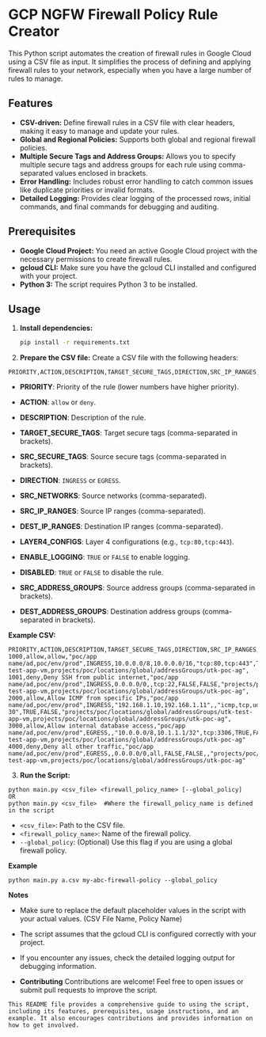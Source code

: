 # GCP NGFW Firewall Policy Rule Creator

This Python script automates the creation of firewall rules in Google Cloud using a CSV file as input. It simplifies the process of defining and applying firewall rules to your network, especially when you have a large number of rules to manage.

## Features

* **CSV-driven:** Define firewall rules in a CSV file with clear headers, making it easy to manage and update your rules.
* **Global and Regional Policies:** Supports both global and regional firewall policies.
* **Multiple Secure Tags and Address Groups:** Allows you to specify multiple secure tags and address groups for each rule using comma-separated values enclosed in brackets.
* **Error Handling:** Includes robust error handling to catch common issues like duplicate priorities or invalid formats.
* **Detailed Logging:** Provides clear logging of the processed rows, initial commands, and final commands for debugging and auditing.

## Prerequisites

* **Google Cloud Project:** You need an active Google Cloud project with the necessary permissions to create firewall rules.
* **gcloud CLI:** Make sure you have the gcloud CLI installed and configured with your project.
* **Python 3:** The script requires Python 3 to be installed.

## Usage

1. **Install dependencies:**
   ```bash
   pip install -r requirements.txt

2. **Prepare the CSV file:**
Create a CSV file with the following headers:

```
PRIORITY,ACTION,DESCRIPTION,TARGET_SECURE_TAGS,DIRECTION,SRC_IP_RANGES,DEST_IP_RANGES,LAYER4_CONFIGS,ENABLE_LOGGING,DISABLED,SRC_ADDRESS_GROUPS,DEST_ADDRESS_GROUPS
```
* **PRIORITY**: Priority of the rule (lower numbers have higher priority).

* **ACTION**: `allow` or `deny`.

* **DESCRIPTION**: Description of the rule.

* **TARGET_SECURE_TAGS**: Target secure tags (comma-separated in brackets).

* **SRC_SECURE_TAGS**: Source secure tags (comma-separated in brackets).

* **DIRECTION**: `INGRESS` or `EGRESS`.

* **SRC_NETWORKS**: Source networks (comma-separated).

* **SRC_IP_RANGES**: Source IP ranges (comma-separated).

* **DEST_IP_RANGES**: Destination IP ranges (comma-separated).

* **LAYER4_CONFIGS**: Layer 4 configurations (e.g., `tcp:80,tcp:443`).

* **ENABLE_LOGGING**: `TRUE` or `FALSE` to enable logging.

* **DISABLED**: `TRUE` or `FALSE` to disable the rule.

* **SRC_ADDRESS_GROUPS**: Source address groups (comma-separated in brackets).

* **DEST_ADDRESS_GROUPS**: Destination address groups (comma-separated in brackets).

**Example CSV:**
```
PRIORITY,ACTION,DESCRIPTION,TARGET_SECURE_TAGS,DIRECTION,SRC_IP_RANGES,DEST_IP_RANGES,LAYER4_CONFIGS,ENABLE_LOGGING,DISABLED,SRC_ADDRESS_GROUPS,DEST_ADDRESS_GROUPS
1000,allow,allow,"poc/app name/ad,poc/env/prod",INGRESS,10.0.0.0/8,10.0.0.0/16,"tcp:80,tcp:443",TRUE,FALSE,"projects/poc/locations/global/addressGroups/utk-test-app-vm,projects/poc/locations/global/addressGroups/utk-poc-ag",
1001,deny,Deny SSH from public internet,"poc/app name/ad,poc/env/prod",INGRESS,0.0.0.0/0,,tcp:22,FALSE,FALSE,"projects/poc/locations/global/addressGroups/utk-test-app-vm,projects/poc/locations/global/addressGroups/utk-poc-ag",
2000,allow,Allow ICMP from specific IPs,"poc/app name/ad,poc/env/prod",INGRESS,"192.168.1.10,192.168.1.11",,"icmp,tcp,udp:22-30",TRUE,FALSE,"projects/poc/locations/global/addressGroups/utk-test-app-vm,projects/poc/locations/global/addressGroups/utk-poc-ag",
3000,allow,Allow internal database access,"poc/app name/ad,poc/env/prod",EGRESS,,"10.0.0.0/8,10.1.1.1/32",tcp:3306,TRUE,FALSE,,"projects/poc/locations/global/addressGroups/utk-test-app-vm,projects/poc/locations/global/addressGroups/utk-poc-ag"
4000,deny,Deny all other traffic,"poc/app name/ad,poc/env/prod",EGRESS,,0.0.0.0/0,all,FALSE,FALSE,,"projects/poc/locations/global/addressGroups/utk-test-app-vm,projects/poc/locations/global/addressGroups/utk-poc-ag"
```

3. **Run the Script:**
```
python main.py <csv_file> <firewall_policy_name> [--global_policy]
OR
python main.py <csv_file>  #Where the firewall_policy_name is defined in the script
```
* `<csv_file>`: Path to the CSV file.
* `<firewall_policy_name>`: Name of the firewall policy.
* `--global_policy`: (Optional) Use this flag if you are using a global firewall policy.

**Example**
```
python main.py a.csv my-abc-firewall-policy --global_policy

```
**Notes**
* Make sure to replace the default placeholder values in the script with your actual values. (CSV File Name, Policy Name)
* The script assumes that the gcloud CLI is configured correctly with your project.
* If you encounter any issues, check the detailed logging output for debugging information.

* **Contributing**
Contributions are welcome! Feel free to open issues or submit pull requests to improve the script.
```
This README file provides a comprehensive guide to using the script, including its features, prerequisites, usage instructions, and an example. It also encourages contributions and provides information on how to get involved.
```
